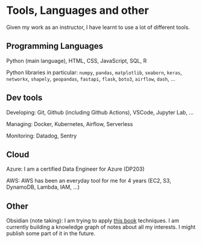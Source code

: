 # Tools, Languages and other

Given my work as an instructor, I have learnt to use a lot of different tools.

## Programming Languages

Python (main language), HTML, CSS, JavaScript, SQL, R

Python libraries in particular: `numpy`, `pandas`, `matplotlib`, `seaborn`, `keras`, `networkx`, `shapely`, `geopandas`, `fastapi`, `flask`, `boto3`, `airflow`, `dash`, ...

## Dev tools

Developing: Git, Github (including Github Actions), VSCode, Jupyter Lab, ...

Managing: Docker, Kubernetes, Airflow, Serverless

Monitoring: Datadog, Sentry

## Cloud

Azure: I am a certified Data Engineer for Azure (DP203)

AWS: AWS has been an everyday tool for me for 4 years (EC2, S3, DynamoDB, Lambda, IAM, ...)

## Other

Obsidian (note taking): I am trying to apply [this book](https://www.amazon.fr/How-Take-Smart-Notes-Nonfiction/dp/1542866502) techniques. I am currently building a knowledge graph of notes about all my interests. I might publish some part of it in the future.
